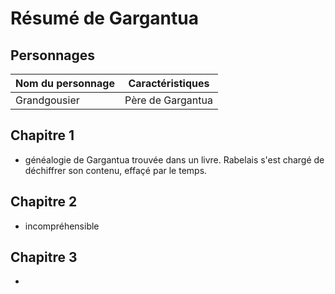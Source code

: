 # Résumé de Gargantua

## Personnages

Nom du personnage | Caractéristiques
------------------|-----------------
Grandgousier      | Père de Gargantua


## Chapitre 1

* généalogie de Gargantua trouvée dans un livre. Rabelais s'est chargé de déchiffrer son contenu, effaçé par le temps. 


## Chapitre 2

* incompréhensible


## Chapitre 3

* 